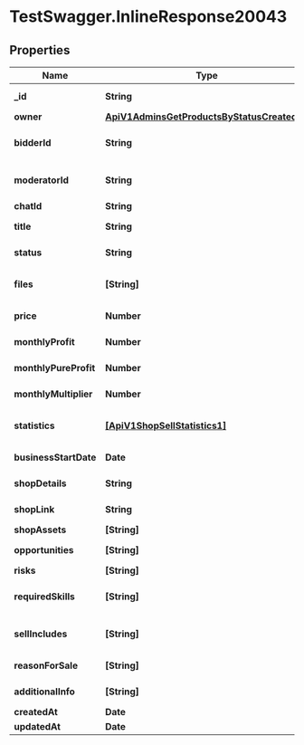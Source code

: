 # TestSwagger.InlineResponse20043

## Properties

Name | Type | Description | Notes
------------ | ------------- | ------------- | -------------
**_id** | **String** | GUID магазина на продажу. | [optional] 
**owner** | [**ApiV1AdminsGetProductsByStatusCreatedBy**](ApiV1AdminsGetProductsByStatusCreatedBy.md) |  | [optional] 
**bidderId** | **String** | GUID покупателя магазина | [optional] 
**moderatorId** | **String** | GUID модератора магазина | [optional] 
**chatId** | **String** | GUID чата | [optional] 
**title** | **String** | Имя магазина для продажи | [optional] 
**status** | **String** | Статус магазина для продажи | [optional] 
**files** | **[String]** | Файлы, которые привязаны к магазину | [optional] 
**price** | **Number** | Стоимость магазина | [optional] 
**monthlyProfit** | **Number** | Ежемесячная прибыль | [optional] 
**monthlyPureProfit** | **Number** | Ежемесячная чистая прибыль | [optional] 
**monthlyMultiplier** | **Number** | Ежемесячный множитель | [optional] 
**statistics** | [**[ApiV1ShopSellStatistics1]**](ApiV1ShopSellStatistics1.md) | Статистика магазина по месяцам | [optional] 
**businessStartDate** | **Date** | Дата создания бизнеса | [optional] 
**shopDetails** | **String** | Детали магазина | [optional] 
**shopLink** | **String** | Ссылка магазина | [optional] 
**shopAssets** | **[String]** | Массив активов | [optional] 
**opportunities** | **[String]** | Массив возможностей | [optional] 
**risks** | **[String]** | Массив рисков | [optional] 
**requiredSkills** | **[String]** | Массив требуемых навыков | [optional] 
**sellIncludes** | **[String]** | Поддержка продавца включает | [optional] 
**reasonForSale** | **[String]** | Причины продажи | [optional] 
**additionalInfo** | **[String]** | Дополнительная информация | [optional] 
**createdAt** | **Date** | Дата создания | [optional] 
**updatedAt** | **Date** | Дата изменения | [optional] 


